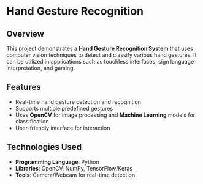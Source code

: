 # Hand Gesture Recognition 

## Overview
This project demonstrates a **Hand Gesture Recognition System** that uses computer vision techniques to detect and classify various hand gestures. It can be utilized in applications such as touchless interfaces, sign language interpretation, and gaming.

## Features
- Real-time hand gesture detection and recognition
- Supports multiple predefined gestures
- Uses **OpenCV** for image processing and **Machine Learning** models for classification
- User-friendly interface for interaction

## Technologies Used
- **Programming Language**: Python
- **Libraries**: OpenCV, NumPy, TensorFlow/Keras 
- **Tools**: Camera/Webcam for real-time detection
